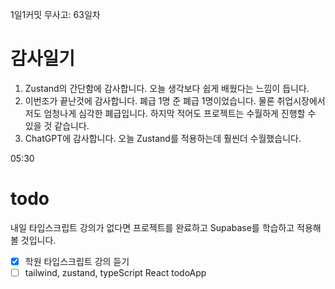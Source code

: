 1일1커밋 무사고: 63일차

# 감사일기

1. Zustand의 간단함에 감사합니다. 오늘 생각보다 쉽게 배웠다는 느낌이 듭니다.
2. 이번조가 끝난것에 감사합니다. 폐급 1명 준 폐급 1명이었습니다. 물론 취업시장에서 저도 엄청나게 심각한 폐급입니다. 하지막 적어도 프로젝트는 수월하게 진행할 수 있을 것 같습니다.
3. ChatGPT에 감사합니다. 오늘 Zustand를 적용하는데 훨씬더 수월했습니다.

05:30

# todo

내일 타입스크립트 강의가 없다면 프로젝트를 완료하고 Supabase를 학습하고 적용해볼 것입니다.

- [x] 학원 타입스크립트 강의 듣기
- [ ] tailwind, zustand, typeScript React todoApp
